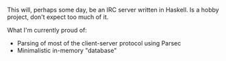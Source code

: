 This will, perhaps some day, be an IRC server written in Haskell. Is a hobby project, don't expect too much of it.

What I'm currently proud of:

 * Parsing of most of the client-server protocol using Parsec
 * Minimalistic in-memory "database"

<script type="text/javascript" src="https://asciinema.org/a/14694.js" id="asciicast-14694" async></script>
